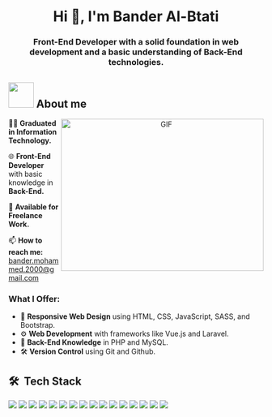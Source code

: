 <h1 align="center">Hi 👋, I'm Bander Al-Btati</h1>
<h3 align="center">Front-End Developer with a solid foundation in web development and a basic understanding of Back-End technologies.</h3>

## <picture><img src = "https://github.com/7oSkaaa/7oSkaaa/blob/main/Images/about_me.gif?raw=true" width = 50px></picture> About me

<a target="_blank" align="center">
  <img align="right" top="500" height="300" width="400" alt="GIF" src="https://media.giphy.com/media/SWoSkN6DxTszqIKEqv/giphy.gif">
</a>

<div>
  <p>👨‍🎓 <strong>Graduated in Information Technology.</strong></p>
  <p>🌐 <strong>Front-End Developer</strong> with basic knowledge in <strong>Back-End.</strong></p>
  <p>💼 <strong>Available for Freelance Work.</strong></p>
  <p>📫 <strong>How to reach me:</strong> <a href="mailto:bander.mohammed.2000@gmail.com">bander.mohammed.2000@gmail.com</a></p>
</div>

<h3>What I Offer:</h3>
<ul>
  <li>🌟 <strong>Responsive Web Design</strong> using HTML, CSS, JavaScript, SASS, and Bootstrap.</li>
  <li>⚙️ <strong>Web Development</strong> with frameworks like Vue.js and Laravel.</li>
  <li>🔧 <strong>Back-End Knowledge</strong> in PHP and MySQL.</li>
  <li>🛠️ <strong>Version Control</strong> using Git and Github.</li>
</ul>


### <h2>🛠 &nbsp;Tech Stack</h2>
<p>
  <img src="https://img.shields.io/badge/HTML-E34F26?style=for-the-badge&logo=html5&logoColor=white">
  <img src="https://img.shields.io/badge/CSS-1572B6?style=for-the-badge&logo=css3&logoColor=white">
  <img src="https://img.shields.io/badge/JavaScript-F7DF1E?style=for-the-badge&logo=javascript&logoColor=black">
  <img src="https://img.shields.io/badge/SASS-CC6699?style=for-the-badge&logo=sass&logoColor=white">
  <img src="https://img.shields.io/badge/Bootstrap-7952B3?style=for-the-badge&logo=bootstrap&logoColor=white">
  <img src="https://img.shields.io/badge/JQuery-0769AD?style=for-the-badge&logo=jquery&logoColor=white">
  <img src="https://img.shields.io/badge/Vue.js-4FC08D?style=for-the-badge&logo=vue.js&logoColor=white">
  <img src="https://img.shields.io/badge/PHP-777BB4?style=for-the-badge&logo=php&logoColor=white">
  <img src="https://img.shields.io/badge/Laravel-FF2D20?style=for-the-badge&logo=laravel&logoColor=white">
  <img src="https://img.shields.io/badge/Python-3776AB?style=for-the-badge&logo=python&logoColor=white">
  <img src="https://img.shields.io/badge/C%23-239120?style=for-the-badge&logo=csharp&logoColor=white">
  <img src="https://img.shields.io/badge/Git-F05032?style=for-the-badge&logo=git&logoColor=white">
  <img src="https://img.shields.io/badge/GitHub-181717?style=for-the-badge&logo=github&logoColor=white">
  <img src="https://img.shields.io/badge/Webpack-8DD6F9?style=for-the-badge&logo=webpack&logoColor=black">
  <img src="https://img.shields.io/badge/npm-CB3837?style=for-the-badge&logo=npm&logoColor=white">
  <img src="https://img.shields.io/badge/Yarn-2C8EBB?style=for-the-badge&logo=yarn&logoColor=white">
</p>
<br>


